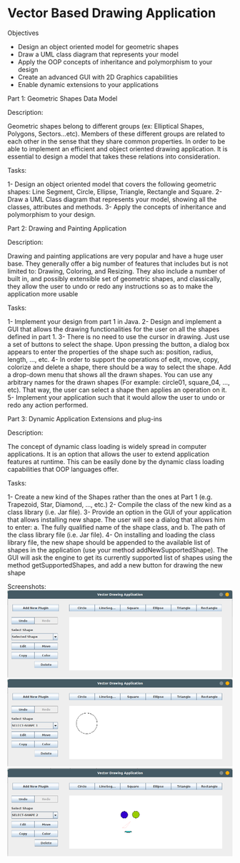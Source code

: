 # Vector Based Drawing Application 

Objectives

- Design an object oriented model for geometric shapes
- Draw a UML class diagram that represents your model
- Apply the OOP concepts of inheritance and polymorphism to your design
- Create an advanced GUI with 2D Graphics capabilities
- Enable dynamic extensions to your applications

Part 1: Geometric Shapes Data Model

Description:

Geometric shapes belong to different groups (ex: Elliptical Shapes, Polygons,
Sectors…etc). Members of these different groups are related to each other in the
sense that they share common properties. In order to be able to implement an
efficient and object oriented drawing application. It is essential to design a model
that takes these relations into consideration.

Tasks:

1- Design an object oriented model that covers the following geometric shapes: Line
Segment, Circle, Ellipse, Triangle, Rectangle and Square.
2- Draw a UML Class diagram that represents your model, showing all the classes,
attributes and methods.
3- Apply the concepts of inheritance and polymorphism to your design.

Part 2: Drawing and Painting Application

Description:

Drawing and painting applications are very popular and have a huge user base.
They generally offer a big number of features that includes but is not limited to:
Drawing, Coloring, and Resizing. They also include a number of built in, and
possibly extensible set of geometric shapes, and classically, they allow the user to
undo or redo any instructions so as to make the application more usable

Tasks:

1- Implement your design from part 1 in Java.
2- Design and implement a GUI that allows the drawing functionalities for the user
on all the shapes defined in part 1.
3- There is no need to use the cursor in drawing. Just use a set of buttons to select
the shape. Upon pressing the button, a dialog box appears to enter the
properties of the shape such as: position, radius, length, …, etc. 
4- In order to support the operations of edit, move, copy, colorize and delete a
shape, there should be a way to select the shape. Add a drop-down menu that
shows all the drawn shapes. You can use any arbitrary names for the drawn
shapes (For example: circle01, square_04, …, etc). That way, the user can select a
shape then applies an operation on it.
5- Implement your application such that it would allow the user to undo or redo any
action performed. 

Part 3: Dynamic Application Extensions and plug-ins

Description:

The concept of dynamic class loading is widely spread in computer applications. It
is an option that allows the user to extend application features at runtime. This
can be easily done by the dynamic class loading capabilities that OOP languages
offer.

Tasks:

1- Create a new kind of the Shapes rather than the ones at Part 1 (e.g. Trapezoid,
Star, Diamond, …, etc.)
2- Compile the class of the new kind as a class library (i.e. Jar file).
3- Provide an option in the GUI of your application that allows installing new shape.
The user will see a dialog that allows him to enter:
a. The fully qualified name of the shape class, and
b. The path of the class library file (i.e. Jar file).
4- On installing and loading the class library file, the new shape should be appended
to the available list of shapes in the application (use your method
addNewSupportedShape). The GUI will ask the engine to get its currently
supported list of shapes using the method getSupportedShapes, and add a new
button for drawing the new shape 


Screenshots:
<img src="ScreenShots/1.png"/>
<img src="ScreenShots/2.png"/>
<img src="ScreenShots/3.png"/>

